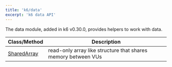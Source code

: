 ```yaml
---
title: 'k6/data'
excerpt: 'k6 data API'
---
```


The data module, added in k6 v0.30.0, provides helpers to work with data.

| Class/Method                                             | Description                                                   |
| -------------------------------------------------------- | ------------------------------------------------------------- |
| [SharedArray](/v0.32/javascript-api/k6-data/sharedarray) | read-only array like structure that shares memory between VUs |
